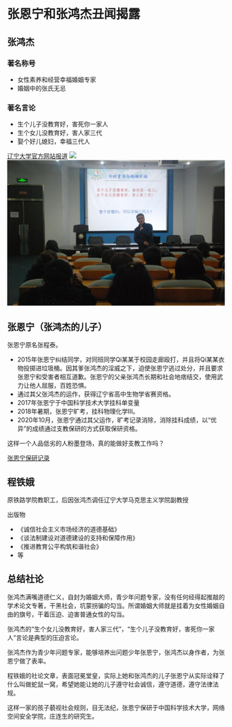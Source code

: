 # 张恩宁和张鸿杰丑闻揭露

## 张鸿杰

### 著名称号
- 女性素养和经营幸福婚姻专家
- 婚姻中的张氏无忌

### 著名言论
- 生个儿子没教育好，害死你一家人
- 生个女儿没教育好，害人家三代
- 娶个好儿媳妇，幸福三代人

[辽宁大学官方网站报道](https://web.archive.org/web/20211006235310/http://hqfzjt.lnu.edu.cn/info/13157/69538.htm)
![](https://web.archive.org/web/20211006235310im_/http://hqfzjt.lnu.edu.cn/images/17/03/08/1qxbpskdl1/15aabb266ee.JPG)
![](15aabb266ee.jpeg)

## 张恩宁（张鸿杰的儿子）
张恩宁原名张程泰。

- 2015年张恩宁纠结同学，对同班同学Qi某某于校园走廊殴打，并且将Qi某某衣物投掷进垃圾桶。因其爹张鸿杰的淫威之下，迫使张恩宁逃过处分，并且要求张恩宁和受害者相互道歉。张恩宁的父亲张鸿杰长期和社会地痞结交，使用武力让他人屈服，百姓恐惧。
- 通过其父张鸿杰的运作，获得辽宁省高中生物学省赛资格。
- 2017年张恩宁于中国科学技术大学挂科单变量
- 2018年暑期，张恩宁旷考，挂科物理化学III。
- 2020年10月，张恩宁通过其父运作，旷考记录消除，消除挂科成绩，以“优异”的成绩通过支教保研的方式获取保研资格。

这样一个人品低劣的人粉墨登场，真的能做好支教工作吗？

[张恩宁保研记录](https://web.archive.org/web/20220616141106/https://yz.kaoyan.com/ustc/tuimian/5f96dc27a95cb.html)


## 程铁娥
原铁路学院教职工，后因张鸿杰调任辽宁大学马克思主义学院副教授

出版物
- 《诚信社会主义市场经济的道德基础》
- 《谈法制建设对道德建设的支持和保障作用》
- 《推进教育公平构筑和谐社会》
- 等


## 总结社论
张鸿杰满嘴道德仁义，自封为婚姻大师，青少年问题专家，没有任何经得起推敲的学术论文专著，干黑社会，坑蒙拐骗的勾当。所谓婚姻大师就是挂着为女性婚姻自由的旗号，干着压迫、迫害普通女性的勾当。

张鸿杰的“生个女儿没教育好，害人家三代”，“生个儿子没教育好，害死你一家人”言论是典型的压迫言论。

张鸿杰作为青少年问题专家，能够培养出问题少年张恩宁，张鸿杰以身作者，为张恩宁做了表率。

程铁娥的社论文章，表面冠冕堂皇，实际上她和张鸿杰的儿子张恩宁从实际诠释了什么叫做蛇鼠一窝，希望她能让她的儿子遵守社会诚信，遵守道德，遵守法律法规。

这样一家的孩子藐视社会规则，目无法纪，张恩宁保研于中国科学技术大学，网络空间安全学院，庄连生的研究生。

